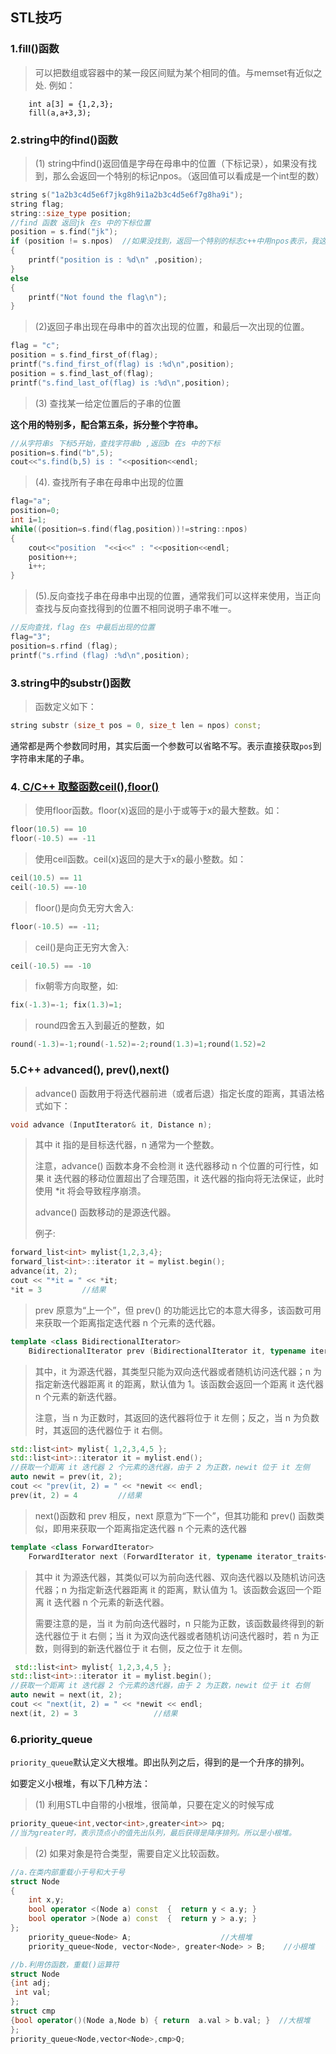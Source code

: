 ## STL技巧

### 1.fill()函数

> 可以把数组或容器中的某一段区间赋为某个相同的值。与memset有近似之处.
> 例如：

```
    int a[3] = {1,2,3};
	fill(a,a+3,3);
```

### 2.string中的find()函数

> (1) string中find()返回值是字母在母串中的位置（下标记录），如果没有找到，那么会返回一个特别的标记npos。（返回值可以看成是一个int型的数）

```cpp
string s("1a2b3c4d5e6f7jkg8h9i1a2b3c4d5e6f7g8ha9i");
string flag;
string::size_type position;
//find 函数 返回jk 在s 中的下标位置
position = s.find("jk");
if (position != s.npos)  //如果没找到，返回一个特别的标志c++中用npos表示，我这里npos取值是4294967295，
{
    printf("position is : %d\n" ,position);
}
else
{
    printf("Not found the flag\n");
}
```

> (2)返回子串出现在母串中的首次出现的位置，和最后一次出现的位置。

```cpp
flag = "c";
position = s.find_first_of(flag);
printf("s.find_first_of(flag) is :%d\n",position);
position = s.find_last_of(flag);
printf("s.find_last_of(flag) is :%d\n",position);
```

> (3) 查找某一给定位置后的子串的位置

**这个用的特别多，配合第五条，拆分整个字符串。**

```cpp
//从字符串s 下标5开始，查找字符串b ,返回b 在s 中的下标
position=s.find("b",5);
cout<<"s.find(b,5) is : "<<position<<endl;
```

> (4). 查找所有子串在母串中出现的位置

```cpp
flag="a";
position=0;
int i=1;
while((position=s.find(flag,position))!=string::npos)
{
    cout<<"position  "<<i<<" : "<<position<<endl;
    position++;
    i++;
}
```

> (5).反向查找子串在母串中出现的位置，通常我们可以这样来使用，当正向查找与反向查找得到的位置不相同说明子串不唯一。

```cpp
//反向查找，flag 在s 中最后出现的位置
flag="3";
position=s.rfind (flag);
printf("s.rfind (flag) :%d\n",position);
```

### 3.string中的substr()函数

> 函数定义如下：

```cpp
string substr (size_t pos = 0, size_t len = npos) const;
```

通常都是两个参数同时用，其实后面一个参数可以省略不写。表示直接获取`pos`到字符串末尾的子串。

### 4.[ C/C++ 取整函数ceil(),floor()](https://www.cnblogs.com/zjutlitao/p/3558218.html)

> 使用floor函数。floor(x)返回的是小于或等于x的最大整数。如：     

```cpp
floor(10.5) == 10    
floor(-10.5) == -11
```

> 使用ceil函数。ceil(x)返回的是大于x的最小整数。如：     

```cpp
ceil(10.5) == 11    
ceil(-10.5) ==-10
```

> floor()是向负无穷大舍入:

```cpp
floor(-10.5) == -11;
```

>
> ceil()是向正无穷大舍入:

```cpp
ceil(-10.5) == -10
```

> fix朝零方向取整，如:

```cpp
fix(-1.3)=-1; fix(1.3)=1;
```

>
> round四舍五入到最近的整数，如

```cpp
round(-1.3)=-1;round(-1.52)=-2;round(1.3)=1;round(1.52)=2
```

### 5.C++ advanced(), prev(),next()

> advance() 函数用于将迭代器前进（或者后退）指定长度的距离，其语法格式如下：

```cpp
void advance (InputIterator& it, Distance n);
```

> 其中 it 指的是目标迭代器，n 通常为一个整数。
>
> 注意，advance() 函数本身不会检测 it 迭代器移动 n 个位置的可行性，如果 it 迭代器的移动位置超出了合理范围，it 迭代器的指向将无法保证，此时使用 *it 将会导致程序崩溃。
>
> advance() 函数移动的是源迭代器。
>
> 例子:

```cpp
forward_list<int> mylist{1,2,3,4};
forward_list<int>::iterator it = mylist.begin();
advance(it, 2);
cout << "*it = " << *it;
*it = 3 		//结果
```

> prev 原意为“上一个”，但 prev() 的功能远比它的本意大得多，该函数可用来获取一个距离指定迭代器 n 个元素的迭代器。

```cpp
template <class BidirectionalIterator>
    BidirectionalIterator prev (BidirectionalIterator it, typename iterator_traits<BidirectionalIterator>::difference_type n = 1);
```

> 其中，it 为源迭代器，其类型只能为双向迭代器或者随机访问迭代器；n 为指定新迭代器距离 it 的距离，默认值为 1。该函数会返回一个距离 it 迭代器 n 个元素的新迭代器。
>
> 注意，当 n 为正数时，其返回的迭代器将位于 it 左侧；反之，当 n 为负数时，其返回的迭代器位于 it 右侧。

```cpp
std::list<int> mylist{ 1,2,3,4,5 };
std::list<int>::iterator it = mylist.end();
//获取一个距离 it 迭代器 2 个元素的迭代器，由于 2 为正数，newit 位于 it 左侧
auto newit = prev(it, 2);
cout << "prev(it, 2) = " << *newit << endl;
prev(it, 2) = 4			//结果
```

> next()函数和 prev 相反，next 原意为“下一个”，但其功能和 prev() 函数类似，即用来获取一个距离指定迭代器 n 个元素的迭代器

```cpp
template <class ForwardIterator>
    ForwardIterator next (ForwardIterator it, typename iterator_traits<ForwardIterator>::difference_type n = 1);
```

> 其中 it 为源迭代器，其类似可以为前向迭代器、双向迭代器以及随机访问迭代器；n 为指定新迭代器距离 it 的距离，默认值为 1。该函数会返回一个距离 it 迭代器 n 个元素的新迭代器。
>
> 需要注意的是，当 it 为前向迭代器时，n 只能为正数，该函数最终得到的新迭代器位于 it 右侧；当 it 为双向迭代器或者随机访问迭代器时，若 n 为正数，则得到的新迭代器位于 it 右侧，反之位于 it 左侧。

```cpp
 std::list<int> mylist{ 1,2,3,4,5 };
std::list<int>::iterator it = mylist.begin();
//获取一个距离 it 迭代器 2 个元素的迭代器，由于 2 为正数，newit 位于 it 右侧
auto newit = next(it, 2);
cout << "next(it, 2) = " << *newit << endl;
next(it, 2) = 3					//结果
```

### 6.priority_queue

`priority_queue`默认定义大根堆。即出队列之后，得到的是一个升序的排列。

如要定义小根堆，有以下几种方法：

> (1) 利用STL中自带的小根堆，很简单，只要在定义的时候写成

```cpp
priority_queue<int,vector<int>,greater<int>> pq;
//当为greater时，表示顶点小的值先出队列，最后获得是降序排列。所以是小根堆。
```

> (2) 如果对象是符合类型，需要自定义比较函数。

```cpp
//a.在类内部重载小于号和大于号
struct Node
{
    int x,y;
    bool operator <(Node a) const  {  return y < a.y; }
    bool operator >(Node a) const  {  return y > a.y; }
};
    priority_queue<Node> A;                    //大根堆
    priority_queue<Node, vector<Node>, greater<Node> > B;    //小根堆

//b.利用仿函数，重载()运算符
struct Node
{int adj;
 int val;
};
struct cmp
{bool operator()(Node a,Node b) { return  a.val > b.val; }	//大根堆
};
priority_queue<Node,vector<Node>,cmp>Q; 
```


